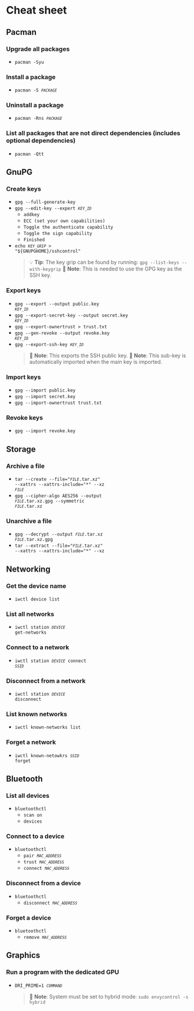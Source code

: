 # Cheat sheet

## Pacman

### Upgrade all packages
* <code>pacman -Syu</code>

### Install a package
* <code>pacman -S <code><var>PACKAGE</var></code></code>

### Uninstall a package
* <code>pacman -Rns <code><var>PACKAGE</var></code></code>

### List all packages that are not direct dependencies (includes optional dependencies)
* <code>pacman -Qtt</code>

## GnuPG

### Create keys
* <code>gpg --full-generate-key</code>
* <code>gpg --edit-key --expert <code><var>KEY_ID</var></code></code>
    * <code>addkey</code>
    * <code>ECC (set your own capabilities)</code>
    * <code>Toggle the authenticate capability</code>
    * <code>Toggle the sign capability</code>
    * <code>Finished</code>
* <code>echo <code><var>KEY_GRIP</var></code> > "${GNUPGHOME}/sshcontrol"</code>
    > 💡 **Tip**: The key grip can be found by running: <code>gpg --list-keys --with-keygrip</code>
    > 📝 **Note**: This is needed to use the GPG key as the SSH key.

### Export keys
* <code>gpg --export --output public.key <code><var>KEY_ID</var></code></code>
* <code>gpg --export-secret-key --output secret.key <code><var>KEY_ID</var></code></code>
* <code>gpg --export-ownertrust > trust.txt</code>
* <code>gpg --gen-revoke --output revoke.key <code><var>KEY_ID</var></code></code>
* <code>gpg --export-ssh-key <code><var>KEY_ID</var></code></code>
    > 📝 **Note**: This exports the SSH public key.
    > 📝 **Note**: This sub-key is automatically imported when the main key is imported.

### Import keys
* <code>gpg --import public.key</code>
* <code>gpg --import secret.key</code>
* <code>gpg --import-ownertrust trust.txt</code>

### Revoke keys
* <code>gpg --import revoke.key</code>

## Storage

### Archive a file
* <code>tar --create --file="<code><var>FILE</var></code>.tar.xz" --xattrs --xattrs-include="*" --xz <code><var>FILE</var></code></code>
* <code>gpg --cipher-algo AES256 --output <code><var>FILE</var></code>.tar.xz.gpg --symmetric <code><var>FILE</var></code>.tar.xz</code>

### Unarchive a file
* <code>gpg --decrypt --output <code><var>FILE</var></code>.tar.xz <code><var>FILE</var></code>.tar.xz.gpg</code>
* <code>tar --extract --file="<code><var>FILE</var></code>.tar.xz" --xattrs --xattrs-include="*" --xz</code>

## Networking

### Get the device name
* <code>iwctl device list</code>

### List all networks
* <code>iwctl station <code><var>DEVICE</var></code> get-networks</code>

### Connect to a network
* <code>iwctl station <code><var>DEVICE</var></code> connect <code><var>SSID</var></code></code>

### Disconnect from a network
* <code>iwctl station <code><var>DEVICE</var></code> disconnect</code>

### List known networks
* <code>iwctl known-networks list</code>

### Forget a network
* <code>iwctl known-netowkrs <code><var>SSID</var></code> forget</code>

## Bluetooth

### List all devices
* <code>bluetoothctl</code>
    * <code>scan on</code>
    * <code>devices</code>

### Connect to a device
* <code>bluetoothctl</code>
    * <code>pair <code><var>MAC_ADDRESS</var></code></code>
    * <code>trust <code><var>MAC_ADDRESS</var></code></code>
    * <code>connect <code><var>MAC_ADDRESS</var></code></code>
 
### Disconnect from a device
* <code>bluetoothctl</code>
    * <code>disconnect <code><var>MAC_ADDRESS</var></code></code>
 
### Forget a device
* <code>bluetoothctl</code>
    * <code>remove <code><var>MAC_ADDRESS</var></code></code>

## Graphics

### Run a program with the dedicated GPU
* <code>DRI_PRIME=1 <code><var>COMMAND</var></code></code>
    > 📝 **Note**: System must be set to hybrid mode: <code>sudo envycontrol -s hybrid</code>
